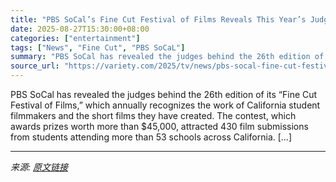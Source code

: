 ```yaml
---
title: "PBS SoCal’s Fine Cut Festival of Films Reveals This Year’s Judges, Entrant Stats and Awards Ceremony Details (EXCLUSIVE)"
date: 2025-08-27T15:30:00+08:00
categories: ["entertainment"]
tags: ["News", "Fine Cut", "PBS SoCaL"]
summary: "PBS SoCal has revealed the judges behind the 26th edition of its &#8220;Fine Cut Festival of Films,&#8221; which annually recognizes the work of California student filmmakers and the short films they "
source_url: "https://variety.com/2025/tv/news/pbs-socal-fine-cut-festival-of-films-judges-awards-details-1236499304/"
---
```


PBS SoCal has revealed the judges behind the 26th edition of its &#8220;Fine Cut Festival of Films,&#8221; which annually recognizes the work of California student filmmakers and the short films they have created. The contest, which awards prizes worth more than $45,000, attracted 430 film submissions from students attending more than 53 schools across California. [&#8230;]

---

*来源: [原文链接](https://variety.com/2025/tv/news/pbs-socal-fine-cut-festival-of-films-judges-awards-details-1236499304/)*

